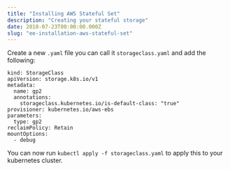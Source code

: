 ```yaml
---
title: "Installing AWS Stateful Set"
description: "Creating your stateful storage"
date: 2018-07-23T00:00:00.000Z
slug: "ee-installation-aws-stateful-set"
---
```


Create a new `.yaml` file you can call it `storageclass.yaml` and add the following:

```
kind: StorageClass
apiVersion: storage.k8s.io/v1
metadata:
  name: gp2
  annotations:
    storageclass.kubernetes.io/is-default-class: "true"
provisioner: kubernetes.io/aws-ebs
parameters:
  type: gp2
reclaimPolicy: Retain
mountOptions:
  - debug
```

You can now run `kubectl apply -f storageclass.yaml` to apply this to your kubernetes cluster.
